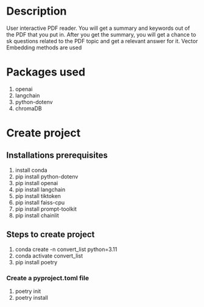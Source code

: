 # Description
User interactive PDF reader. 
You will get a summary and keywords out of the PDF that you put in.
After you get the summary, you will get a chance to sk questions related to the PDF topic and get a relevant answer for it.
Vector Embedding methods are used

# Packages used
1. openai
2. langchain
3. python-dotenv
4. chromaDB

# Create project
## Installations prerequisites
1. install conda
2. pip install python-dotenv
3. pip install openai
4. pip install langchain
5. pip install tiktoken
6. pip install faiss-cpu
7. pip install prompt-toolkit
8. pip install chainlit

## Steps to create project
1. conda create -n convert_list python=3.11
2. conda activate convert_list
3. pip install poetry

### Create a pyproject.toml file
1. poetry init 
2. poetry install     